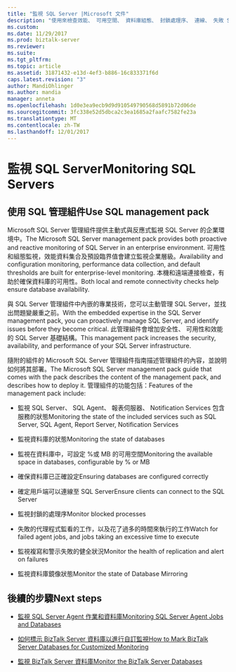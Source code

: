 ```yaml
---
title: "監視 SQL Server |Microsoft 文件"
description: "使用來檢查效能、 可用空間、 資料庫組態、 封鎖處理序、 連線、 失敗 SQL agent 作業、 複寫和多個 BizTalk Server 中的 SQL Server 管理組件"
ms.custom: 
ms.date: 11/29/2017
ms.prod: biztalk-server
ms.reviewer: 
ms.suite: 
ms.tgt_pltfrm: 
ms.topic: article
ms.assetid: 31871432-e13d-4ef3-b886-16c833371f6d
caps.latest.revision: "3"
author: MandiOhlinger
ms.author: mandia
manager: anneta
ms.openlocfilehash: 1d0e3ea9ecb9d9d910549790568d5891b72d06de
ms.sourcegitcommit: 3fc338e52d5dbca2c3ea1685a2faafc7582fe23a
ms.translationtype: MT
ms.contentlocale: zh-TW
ms.lasthandoff: 12/01/2017
---
```

# <a name="monitoring-sql-servers"></a><span data-ttu-id="0ecab-103">監視 SQL Server</span><span class="sxs-lookup"><span data-stu-id="0ecab-103">Monitoring SQL Servers</span></span>

## <a name="use-sql-management-pack"></a><span data-ttu-id="0ecab-104">使用 SQL 管理組件</span><span class="sxs-lookup"><span data-stu-id="0ecab-104">Use SQL management pack</span></span>
<span data-ttu-id="0ecab-105">Microsoft SQL Server 管理組件提供主動式與反應式監視 SQL Server 的企業環境中。</span><span class="sxs-lookup"><span data-stu-id="0ecab-105">The Microsoft SQL Server management pack provides both proactive and reactive monitoring of SQL Server in an enterprise environment.</span></span> <span data-ttu-id="0ecab-106">可用性和組態監視，效能資料集合及預設臨界值會建立監視企業層級。</span><span class="sxs-lookup"><span data-stu-id="0ecab-106">Availability and configuration monitoring, performance data collection, and default thresholds are built for enterprise-level monitoring.</span></span> <span data-ttu-id="0ecab-107">本機和遠端連接檢查，有助於確保資料庫的可用性。</span><span class="sxs-lookup"><span data-stu-id="0ecab-107">Both local and remote connectivity checks help ensure database availability.</span></span>  
  
 <span data-ttu-id="0ecab-108">與 SQL Server 管理組件中內嵌的專業技術，您可以主動管理 SQL Server，並找出問題變嚴重之前。</span><span class="sxs-lookup"><span data-stu-id="0ecab-108">With the embedded expertise in the SQL Server management pack, you can proactively manage SQL Server, and identify issues before they become critical.</span></span> <span data-ttu-id="0ecab-109">此管理組件會增加安全性、 可用性和效能的 SQL Server 基礎結構。</span><span class="sxs-lookup"><span data-stu-id="0ecab-109">This management pack increases the security, availability, and performance of your SQL Server infrastructure.</span></span>  
  
 <span data-ttu-id="0ecab-110">隨附的組件的 Microsoft SQL Server 管理組件指南描述管理組件的內容，並說明如何將其部署。</span><span class="sxs-lookup"><span data-stu-id="0ecab-110">The Microsoft SQL Server management pack guide that comes with the pack describes the content of the management pack, and describes how to deploy it.</span></span> <span data-ttu-id="0ecab-111">管理組件的功能包括：</span><span class="sxs-lookup"><span data-stu-id="0ecab-111">Features of the management pack include:</span></span>  
  
-   <span data-ttu-id="0ecab-112">監視 SQL Server、 SQL Agent、 報表伺服器、 Notification Services 包含服務的狀態</span><span class="sxs-lookup"><span data-stu-id="0ecab-112">Monitoring the state of the included services such as SQL Server, SQL Agent, Report Server, Notification Services</span></span>  
  
-   <span data-ttu-id="0ecab-113">監視資料庫的狀態</span><span class="sxs-lookup"><span data-stu-id="0ecab-113">Monitoring the state of databases</span></span>  
  
-   <span data-ttu-id="0ecab-114">監視在資料庫中，可設定 %或 MB 的可用空間</span><span class="sxs-lookup"><span data-stu-id="0ecab-114">Monitoring the available space in databases, configurable by % or MB</span></span>  
  
-   <span data-ttu-id="0ecab-115">確保資料庫已正確設定</span><span class="sxs-lookup"><span data-stu-id="0ecab-115">Ensuring databases are configured correctly</span></span>  
  
-   <span data-ttu-id="0ecab-116">確定用戶端可以連線至 SQL Server</span><span class="sxs-lookup"><span data-stu-id="0ecab-116">Ensure clients can connect to the SQL Server</span></span>  
  
-   <span data-ttu-id="0ecab-117">監視封鎖的處理序</span><span class="sxs-lookup"><span data-stu-id="0ecab-117">Monitor blocked processes</span></span>  
  
-   <span data-ttu-id="0ecab-118">失敗的代理程式監看的工作，以及花了過多的時間來執行的工作</span><span class="sxs-lookup"><span data-stu-id="0ecab-118">Watch for failed agent jobs, and jobs taking an excessive time to execute</span></span>  
  
-   <span data-ttu-id="0ecab-119">監視複寫和警示失敗的健全狀況</span><span class="sxs-lookup"><span data-stu-id="0ecab-119">Monitor the health of replication and alert on failures</span></span>  
  
-   <span data-ttu-id="0ecab-120">監視資料庫鏡像狀態</span><span class="sxs-lookup"><span data-stu-id="0ecab-120">Monitor the state of Database Mirroring</span></span>  
  
## <a name="next-steps"></a><span data-ttu-id="0ecab-121">後續的步驟</span><span class="sxs-lookup"><span data-stu-id="0ecab-121">Next steps</span></span>
  
-   [<span data-ttu-id="0ecab-122">監視 SQL Server Agent 作業和資料庫</span><span class="sxs-lookup"><span data-stu-id="0ecab-122">Monitoring SQL Server Agent Jobs and Databases</span></span>](../technical-guides/monitoring-sql-server-agent-jobs-and-databases.md)  
  
-   [<span data-ttu-id="0ecab-123">如何標示 BizTalk Server 資料庫以進行自訂監視</span><span class="sxs-lookup"><span data-stu-id="0ecab-123">How to Mark BizTalk Server Databases for Customized Monitoring</span></span>](../technical-guides/how-to-mark-biztalk-server-databases-for-customized-monitoring.md)  
  
-   [<span data-ttu-id="0ecab-124">監視 BizTalk Server 資料庫</span><span class="sxs-lookup"><span data-stu-id="0ecab-124">Monitor the BizTalk Server Databases</span></span>](../technical-guides/monitor-the-biztalk-server-databases.md)